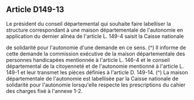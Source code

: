 ## Article D149-13

Le président du conseil départemental qui souhaite faire labelliser la structure correspondant à une maison
départementale de l'autonomie en application du dernier alinéa de l'article L. 149-4 saisit la Caisse nationale

de solidarité pour l'autonomie d'une demande en ce sens. (^)
Il informe de cette demande la commission exécutive de la maison départementale des personnes
handicapées mentionnée à l'article L. 146-4 et le conseil départemental de la citoyenneté et de l'autonomie
mentionné à l'article L. 149-1 et leur transmet les pièces définies à l'article D. 149-14. (^)
La maison départementale de l'autonomie est labellisée par la Caisse nationale de solidarité pour l'autonomie
lorsqu'elle respecte les prescriptions du cahier des charges fixé à l'annexe 1-2.

